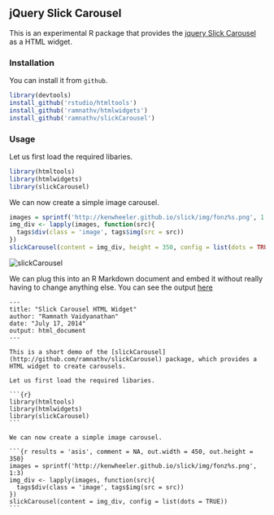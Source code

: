 ## jQuery Slick Carousel

This is an experimental R package that provides the [jquery Slick Carousel](http://kenwheeler.github.io/slick/) as a HTML widget.

### Installation

You can install it from `github`.

```r
library(devtools)
install_github('rstudio/htmltools')
install_github('ramnathv/htmlwidgets')
install_github('ramnathv/slickCarousel')
```

### Usage

Let us first load the required libaries.

```r
library(htmltools)
library(htmlwidgets)
library(slickCarousel)
```

We can now create a simple image carousel.

```r
images = sprintf('http://kenwheeler.github.io/slick/img/fonz%s.png', 1:3)
img_div <- lapply(images, function(src){
  tags$div(class = 'image', tags$img(src = src))
})
slickCarousel(content = img_div, height = 350, config = list(dots = TRUE))
```

![slickCarousel](http://i.imgur.com/CJAD6FJ.png)


We can plug this into an R Markdown document and embed it without really having to change anything else. You can see the output [here](http://rpubs.com/ramnathv/test-carousel)


	---
	title: "Slick Carousel HTML Widget"
	author: "Ramnath Vaidyanathan"
	date: "July 17, 2014"
	output: html_document
	---

	This is a short demo of the [slickCarousel](http://github.com/ramnathv/slickCarousel) package, which provides a HTML widget to create carousels.

	Let us first load the required libaries.

	```{r}
	library(htmltools)
	library(htmlwidgets)
	library(slickCarousel)
	```

	We can now create a simple image carousel.

	```{r results = 'asis', comment = NA, out.width = 450, out.height = 350}
	images = sprintf('http://kenwheeler.github.io/slick/img/fonz%s.png', 1:3)
	img_div <- lapply(images, function(src){
	  tags$div(class = 'image', tags$img(src = src))
	})
	slickCarousel(content = img_div, config = list(dots = TRUE))
	```
  





